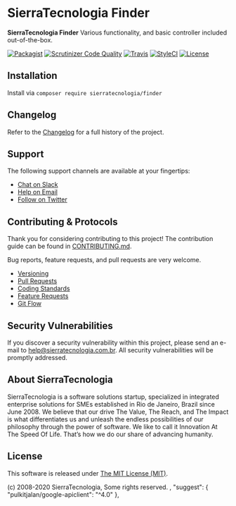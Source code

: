 # SierraTecnologia Finder

**SierraTecnologia Finder** Various functionality, and basic controller included out-of-the-box.

[![Packagist](https://img.shields.io/packagist/v/sierratecnologia/finder.svg?label=Packagist&style=flat-square)](https://packagist.org/packages/sierratecnologia/finder)
[![Scrutinizer Code Quality](https://img.shields.io/scrutinizer/g/sierratecnologia/finder.svg?label=Scrutinizer&style=flat-square)](https://scrutinizer-ci.com/g/sierratecnologia/finder/)
[![Travis](https://img.shields.io/travis/sierratecnologia/finder.svg?label=TravisCI&style=flat-square)](https://travis-ci.org/sierratecnologia/finder)
[![StyleCI](https://styleci.io/repos/60968880/shield)](https://styleci.io/repos/60968880)
[![License](https://img.shields.io/packagist/l/sierratecnologia/finder.svg?label=License&style=flat-square)](https://github.com/sierratecnologia/finder/blob/master/LICENSE)


## Installation

Install via `composer require sierratecnologia/finder`


## Changelog

Refer to the [Changelog](CHANGELOG.md) for a full history of the project.


## Support

The following support channels are available at your fingertips:

- [Chat on Slack](https://bit.ly/sierratecnologia-slack)
- [Help on Email](mailto:help@sierratecnologia.com.br)
- [Follow on Twitter](https://twitter.com/sierratecnologia)


## Contributing & Protocols

Thank you for considering contributing to this project! The contribution guide can be found in [CONTRIBUTING.md](CONTRIBUTING.md).

Bug reports, feature requests, and pull requests are very welcome.

- [Versioning](CONTRIBUTING.md#versioning)
- [Pull Requests](CONTRIBUTING.md#pull-requests)
- [Coding Standards](CONTRIBUTING.md#coding-standards)
- [Feature Requests](CONTRIBUTING.md#feature-requests)
- [Git Flow](CONTRIBUTING.md#git-flow)


## Security Vulnerabilities

If you discover a security vulnerability within this project, please send an e-mail to [help@sierratecnologia.com.br](help@sierratecnologia.com.br). All security vulnerabilities will be promptly addressed.


## About SierraTecnologia

SierraTecnologia is a software solutions startup, specialized in integrated enterprise solutions for SMEs established in Rio de Janeiro, Brazil since June 2008. We believe that our drive The Value, The Reach, and The Impact is what differentiates us and unleash the endless possibilities of our philosophy through the power of software. We like to call it Innovation At The Speed Of Life. That’s how we do our share of advancing humanity.


## License

This software is released under [The MIT License (MIT)](LICENSE).

(c) 2008-2020 SierraTecnologia, Some rights reserved.
,
    "suggest": {
        "pulkitjalan/google-apiclient": "^4.0"
    },